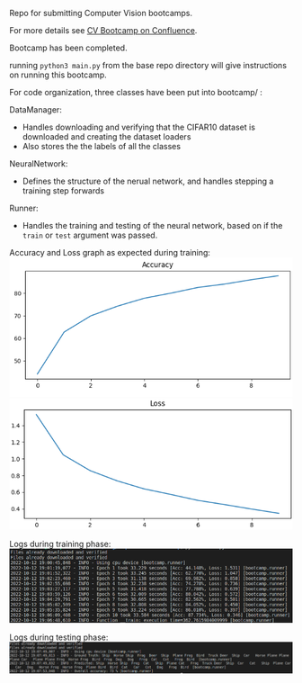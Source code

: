 Repo for submitting Computer Vision bootcamps.

For more details see [CV Bootcamp on Confluence](https://uwarg-docs.atlassian.net/wiki/spaces/BOOT/pages/1544290340/Computer-Vision+Bootcamp).

Bootcamp has been completed.

running `python3 main.py` from the base repo directory will give instructions on running this bootcamp.

For code organization, three classes have been put into bootcamp/ :

DataManager:
 - Handles downloading and verifying that the CIFAR10 dataset is downloaded and creating the dataset loaders
 - Also stores the the labels of all the classes

NeuralNetwork:
 - Defines the structure of the nerual network, and handles stepping a training step forwards

Runner:
 - Handles the training and testing of the neural network, based on if the `train` or `test` argument was passed.

Accuracy and Loss graph as expected during training:
![plot](plot1.png)
![plot](plot2.png)

Logs during training phase:
![plot](training_log.png)

Logs during testing phase:
![plot](testing_log.png)
